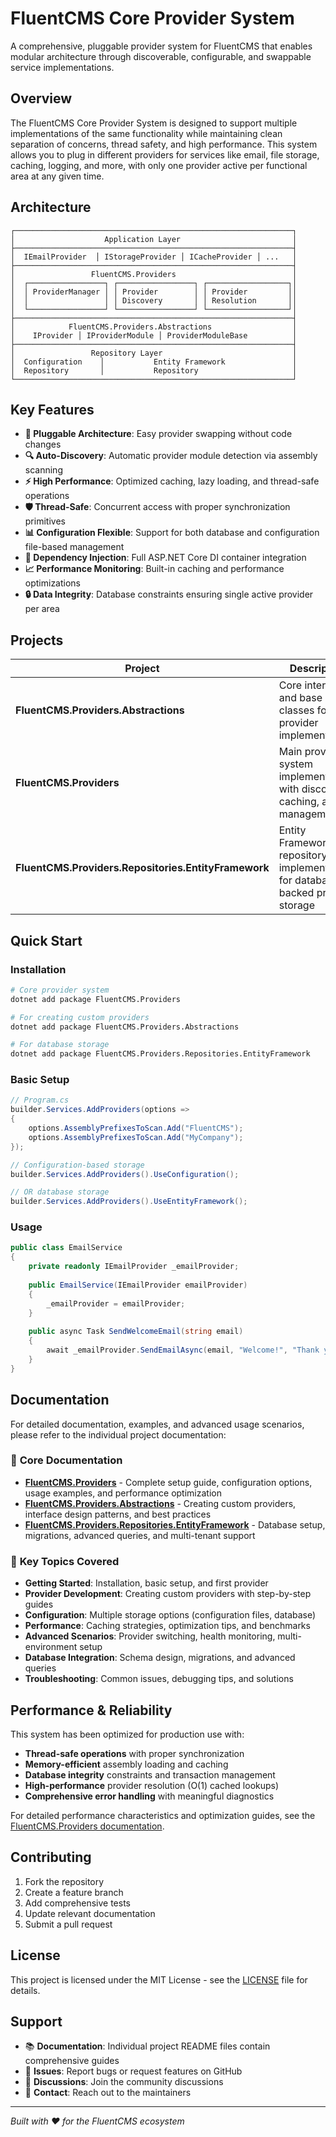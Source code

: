 # FluentCMS Core Provider System

A comprehensive, pluggable provider system for FluentCMS that enables modular architecture through discoverable, configurable, and swappable service implementations.

## Overview

The FluentCMS Core Provider System is designed to support multiple implementations of the same functionality while maintaining clean separation of concerns, thread safety, and high performance. This system allows you to plug in different providers for services like email, file storage, caching, logging, and more, with only one provider active per functional area at any given time.

## Architecture

```
┌──────────────────────────────────────────────────────────────┐
│                    Application Layer                         │
├──────────────────────────────────────────────────────────────┤
│  IEmailProvider  │ IStorageProvider │ ICacheProvider │ ...   │
├──────────────────────────────────────────────────────────────┤
│                 FluentCMS.Providers                          │
│  ┌─────────────────┐ ┌─────────────────┐ ┌──────────────────┐│
│  │ ProviderManager │ │ Provider        │ │ Provider         ││
│  │                 │ │ Discovery       │ │ Resolution       ││
│  └─────────────────┘ └─────────────────┘ └──────────────────┘│
├──────────────────────────────────────────────────────────────┤
│            FluentCMS.Providers.Abstractions                  │
│    IProvider │ IProviderModule │ ProviderModuleBase          │
├──────────────────────────────────────────────────────────────┤
│                 Repository Layer                             │
│  Configuration    │           Entity Framework               │
│  Repository       │           Repository                     │
└──────────────────────────────────────────────────────────────┘
```

## Key Features

- **🔌 Pluggable Architecture**: Easy provider swapping without code changes
- **🔍 Auto-Discovery**: Automatic provider module detection via assembly scanning
- **⚡ High Performance**: Optimized caching, lazy loading, and thread-safe operations
- **🛡️ Thread-Safe**: Concurrent access with proper synchronization primitives
- **📊 Configuration Flexible**: Support for both database and configuration file-based management
- **🎯 Dependency Injection**: Full ASP.NET Core DI container integration
- **📈 Performance Monitoring**: Built-in caching and performance optimizations
- **🔒 Data Integrity**: Database constraints ensuring single active provider per area

## Projects

| Project | Description | Documentation |
|---------|-------------|---------------|
| **FluentCMS.Providers.Abstractions** | Core interfaces and base classes for provider implementations | [📖 View Documentation](FluentCMS.Providers.Abstractions/README.md) |
| **FluentCMS.Providers** | Main provider system implementation with discovery, caching, and management | [📖 View Documentation](FluentCMS.Providers/README.md) |
| **FluentCMS.Providers.Repositories.EntityFramework** | Entity Framework repository implementation for database-backed provider storage | [📖 View Documentation](FluentCMS.Providers.Repositories.EntityFramework/README.md) |

## Quick Start

### Installation

```bash
# Core provider system
dotnet add package FluentCMS.Providers

# For creating custom providers
dotnet add package FluentCMS.Providers.Abstractions

# For database storage
dotnet add package FluentCMS.Providers.Repositories.EntityFramework
```

### Basic Setup

```csharp
// Program.cs
builder.Services.AddProviders(options =>
{
    options.AssemblyPrefixesToScan.Add("FluentCMS");
    options.AssemblyPrefixesToScan.Add("MyCompany");
});

// Configuration-based storage
builder.Services.AddProviders().UseConfiguration();

// OR database storage  
builder.Services.AddProviders().UseEntityFramework();
```

### Usage

```csharp
public class EmailService
{
    private readonly IEmailProvider _emailProvider;
    
    public EmailService(IEmailProvider emailProvider)
    {
        _emailProvider = emailProvider;
    }
    
    public async Task SendWelcomeEmail(string email)
    {
        await _emailProvider.SendEmailAsync(email, "Welcome!", "Thank you for joining!");
    }
}
```

## Documentation

For detailed documentation, examples, and advanced usage scenarios, please refer to the individual project documentation:

### 📖 **Core Documentation**
- **[FluentCMS.Providers](FluentCMS.Providers/README.md)** - Complete setup guide, configuration options, usage examples, and performance optimization
- **[FluentCMS.Providers.Abstractions](FluentCMS.Providers.Abstractions/README.md)** - Creating custom providers, interface design patterns, and best practices
- **[FluentCMS.Providers.Repositories.EntityFramework](FluentCMS.Providers.Repositories.EntityFramework/README.md)** - Database setup, migrations, advanced queries, and multi-tenant support

### 🚀 **Key Topics Covered**
- **Getting Started**: Installation, basic setup, and first provider
- **Provider Development**: Creating custom providers with step-by-step guides
- **Configuration**: Multiple storage options (configuration files, database)
- **Performance**: Caching strategies, optimization tips, and benchmarks
- **Advanced Scenarios**: Provider switching, health monitoring, multi-environment setup
- **Database Integration**: Schema design, migrations, and advanced queries
- **Troubleshooting**: Common issues, debugging tips, and solutions

## Performance & Reliability

This system has been optimized for production use with:

- **Thread-safe operations** with proper synchronization
- **Memory-efficient** assembly loading and caching
- **Database integrity** constraints and transaction management
- **High-performance** provider resolution (O(1) cached lookups)
- **Comprehensive error handling** with meaningful diagnostics

For detailed performance characteristics and optimization guides, see the [FluentCMS.Providers documentation](FluentCMS.Providers/README.md#performance-considerations).

## Contributing

1. Fork the repository
2. Create a feature branch
3. Add comprehensive tests
4. Update relevant documentation
5. Submit a pull request

## License

This project is licensed under the MIT License - see the [LICENSE](LICENSE) file for details.

## Support

- 📚 **Documentation**: Individual project README files contain comprehensive guides
- 🐛 **Issues**: Report bugs or request features on GitHub
- 💬 **Discussions**: Join the community discussions
- 📧 **Contact**: Reach out to the maintainers

---

*Built with ❤️ for the FluentCMS ecosystem*
